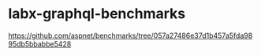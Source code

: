 # labx-graphql-benchmarks

https://github.com/aspnet/benchmarks/tree/057a27486e37d1b457a5fda9895db5bbabbe5428
